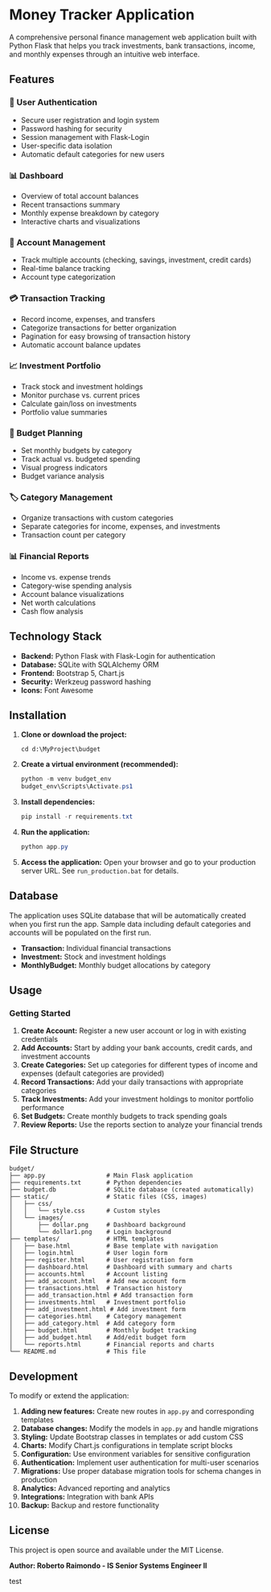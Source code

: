 # Money Tracker Application

A comprehensive personal finance management web application built with Python Flask that helps you track investments, bank transactions, income, and monthly expenses through an intuitive web interface.

## Features

### 🔐 User Authentication
- Secure user registration and login system
- Password hashing for security
- Session management with Flask-Login
- User-specific data isolation
- Automatic default categories for new users

### 📊 Dashboard
- Overview of total account balances
- Recent transactions summary
- Monthly expense breakdown by category
- Interactive charts and visualizations

### 🏦 Account Management
- Track multiple accounts (checking, savings, investment, credit cards)
- Real-time balance tracking
- Account type categorization

### 💳 Transaction Tracking
- Record income, expenses, and transfers
- Categorize transactions for better organization
- Pagination for easy browsing of transaction history
- Automatic account balance updates

### 📈 Investment Portfolio
- Track stock and investment holdings
- Monitor purchase vs. current prices
- Calculate gain/loss on investments
- Portfolio value summaries

### 📝 Budget Planning
- Set monthly budgets by category
- Track actual vs. budgeted spending
- Visual progress indicators
- Budget variance analysis

### 🏷️ Category Management
- Organize transactions with custom categories
- Separate categories for income, expenses, and investments
- Transaction count per category

### 📊 Financial Reports
- Income vs. expense trends
- Category-wise spending analysis
- Account balance visualizations
- Net worth calculations
- Cash flow analysis

## Technology Stack

- **Backend:** Python Flask with Flask-Login for authentication
- **Database:** SQLite with SQLAlchemy ORM
- **Frontend:** Bootstrap 5, Chart.js
- **Security:** Werkzeug password hashing
- **Icons:** Font Awesome

## Installation

1. **Clone or download the project:**
   ```
   cd d:\MyProject\budget
   ```

2. **Create a virtual environment (recommended):**
   ```powershell
   python -m venv budget_env
   budget_env\Scripts\Activate.ps1
   ```

3. **Install dependencies:**
   ```powershell
   pip install -r requirements.txt
   ```

4. **Run the application:**
   ```powershell
   python app.py
   ```

5. **Access the application:**
   Open your browser and go to your production server URL. See `run_production.bat` for details.

## Database

The application uses SQLite database that will be automatically created when you first run the app. Sample data including default categories and accounts will be populated on the first run.
- **Transaction:** Individual financial transactions
- **Investment:** Stock and investment holdings
- **MonthlyBudget:** Monthly budget allocations by category

## Usage

### Getting Started

1. **Create Account:** Register a new user account or log in with existing credentials
2. **Add Accounts:** Start by adding your bank accounts, credit cards, and investment accounts
3. **Create Categories:** Set up categories for different types of income and expenses (default categories are provided)
4. **Record Transactions:** Add your daily transactions with appropriate categories
5. **Track Investments:** Add your investment holdings to monitor portfolio performance
6. **Set Budgets:** Create monthly budgets to track spending goals
7. **Review Reports:** Use the reports section to analyze your financial trends

## File Structure

```
budget/
├── app.py                 # Main Flask application
├── requirements.txt       # Python dependencies
├── budget.db              # SQLite database (created automatically)
├── static/                # Static files (CSS, images)
│   ├── css/
│   │   └── style.css      # Custom styles
│   └── images/
│       ├── dollar.png     # Dashboard background
│       └── dollar1.png    # Login background
├── templates/             # HTML templates
│   ├── base.html          # Base template with navigation
│   ├── login.html         # User login form
│   ├── register.html      # User registration form
│   ├── dashboard.html     # Dashboard with summary and charts
│   ├── accounts.html      # Account listing
│   ├── add_account.html   # Add new account form
│   ├── transactions.html  # Transaction history
│   ├── add_transaction.html # Add transaction form
│   ├── investments.html   # Investment portfolio
│   ├── add_investment.html # Add investment form
│   ├── categories.html    # Category management
│   ├── add_category.html  # Add category form
│   ├── budget.html        # Monthly budget tracking
│   ├── add_budget.html    # Add/edit budget form
│   └── reports.html       # Financial reports and charts
└── README.md              # This file
```

## Development

To modify or extend the application:

1. **Adding new features:** Create new routes in `app.py` and corresponding templates
2. **Database changes:** Modify the models in `app.py` and handle migrations
3. **Styling:** Update Bootstrap classes in templates or add custom CSS
4. **Charts:** Modify Chart.js configurations in template script blocks
5. **Configuration:** Use environment variables for sensitive configuration
6. **Authentication:** Implement user authentication for multi-user scenarios
7. **Migrations:** Use proper database migration tools for schema changes in production
8. **Analytics:** Advanced reporting and analytics
9. **Integrations:** Integration with bank APIs
10. **Backup:** Backup and restore functionality

## License

This project is open source and available under the MIT License.

**Author: Roberto Raimondo - IS Senior Systems Engineer II**

test